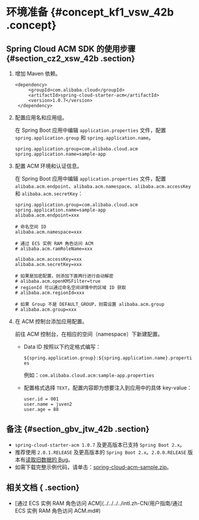 # 环境准备 {#concept_kf1_vsw_42b .concept}

## Spring Cloud ACM SDK 的使用步骤 {#section_cz2_xsw_42b .section}

1.  增加 Maven 依赖。

    ```
    <dependency>
         <groupId>com.alibaba.cloud</groupId>
         <artifactId>spring-cloud-starter-acm</artifactId>
         <version>1.0.7</version>
     </dependency>
    
    ```

2.  配置应用名和应用组。

    在 Spring Boot 应用中编辑 `application.properties` 文件，配置 `spring.application.group` 和 `spring.application.name`。

    ```
    spring.application.group=com.alibaba.cloud.acm
    spring.application.name=sample-app
    ```

3.  配置 ACM 环境和认证信息。

    在 Spring Boot 应用中编辑 `application.properties` 文件，配置 `alibaba.acm.endpoint`、`alibaba.acm.namespace`、`alibaba.acm.accessKey` 和 `alibaba.acm.secretKey`：

    ```
    spring.application.group=com.alibaba.cloud.acm
    spring.application.name=sample-app
    alibaba.acm.endpoint=xxx
    
    # 命名空间 ID
    alibaba.acm.namespace=xxx
    
    # 通过 ECS 实例 RAM 角色访问 ACM
    # alibaba.acm.ramRoleName=xxx
    
    alibaba.acm.accessKey=xxx
    alibaba.acm.secretKey=xxx
    
    # 如果是加密配置，则添加下面两行进行自动解密
    # alibaba.acm.openKMSFilter=true
    # regionId 可以通过命名空间详情中的区域 ID 获取
    # alibaba.acm.regionId=xxx
    
    # 如果 Group 不是 DEFAULT_GROUP，则需设置 alibaba.acm.group
    # alibaba.acm.group=xxx
    ```

4.  在 ACM 控制台添加应用配置。

    前往 ACM 控制台，在相应的空间（namespace）下新建配置。

    -   Data ID 按照以下约定格式编写：

        `${spring.application.group}:${spring.application.name}.properties`

        例如：`com.alibaba.cloud.acm:sample-app.properties`

    -   配置格式选择 `TEXT`，配置内容即为想要注入到应用中的具体 key-value：

        ```
        user.id = 001
        user.name = juven2
        user.age = 88
        ```


## 备注 {#section_gbv_jtw_42b .section}

-   `spring-cloud-starter-acm 1.0.7` 及更高版本已支持 `Spring Boot 2.x`。
-   推荐使用 `2.0.1.RELEASE` 及更高版本的 `Spring Boot 2.x`。`2.0.0.RELEASE` 版本有[读取旧数据的 Bug](https://github.com/spring-projects/spring-boot/issues/12451)。
-   如需下载完整示例代码，请单击：[spring-cloud-acm-sample.zip](https://acm-public.oss-cn-hangzhou.aliyuncs.com/sample/spring-cloud-acm-sample.zip)。

## 相关文档 { .section}

-   [通过 ECS 实例 RAM 角色访问 ACM](../../../../intl.zh-CN/用户指南/通过 ECS 实例 RAM 角色访问 ACM.md#)

